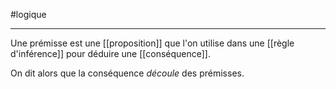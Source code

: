 #logique

----

Une prémisse est une [[proposition]] que l'on utilise dans une [[règle d'inférence]] pour déduire une [[conséquence]].

On dit alors que la conséquence _découle_ des prémisses.

